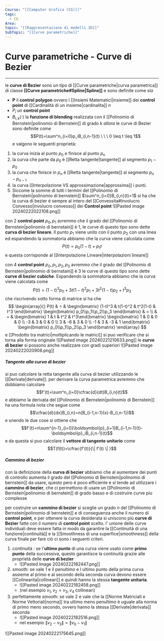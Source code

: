 ```yaml
---
Course: "[[Computer Grafica (CG)]]"
tags:
  - CG
Area: 
topic: "[[Rappresentazione di modelli 3D]]"
SubTopic: "[[Curve parametriche]]"
---
```


# Curve parametriche - Curve di Bezier
---
le __curve di Bezier__ sono un tipo di [[Curve parametriche|curva parametrica]] di classe __[[Curve parametriche#Spline|Spline]]__ e sono definite come
_sia_
- $\boldsymbol{P}$ il __control polygon__ ovvero l [[Insiemi Matematici|insieme]] dei __control point__ di [[Cardinalità di un insieme|cardinalita]]  $n$
- $P_i$ un __control point__
- $B_{i,k}(\cdot)$ la __funzione di blending__ realizzata con il [[Polinomio di Bernstein|polinomio di Bernstein]] di grado $k$
_allora_ le curve di Bezier sono definite come $$P(t)=\sum^n_{i=0}p_iB_{i,n-1}(t) \ \ \ 0 \leq t \leq 1$$
e valgono le seguenti proprietà:
1. la curva inizia al punto $p_0$ e finisce al punto $p_n$
2. la curva che parte da $p_0$ è [[Retta tangente|tangente]] al segmento $p_1-p_0$
3. la curva che finisce in $p_n$ è [[Retta tangente|tangente]] al segmento $p_n-p_{n-1}$
4. la curva [[Interpolazione VS approssimazione|approssima]] i punti.
5. Siccome la somme di tutti i termini del [[Polinomio di Bernstein|polinomio di bernstein]]  $\sum^n_{i=0}B_{i,n}(t)=1$ si ha che la curva di bezier é sempre al intero del [[Convessita#Involucro Convesso|involucro convesso]] dei __Control point__ 
	![[Pasted image 20240222022108.png]]

con $2$ __control point__ $p_0,p_1$ avremmo che il grado del [[Polinomio di Bernstein|polinomio di bernstain]] è $1$, le curve di questo tipo sono dette __curva di bezier lineare__. Il punto $p_1$ viene unito con il punto $p_2$ con una linea ed espandendo la sommatoria abbiamo che la curva viene calcolata come$$P(t)=p_0(1-t)+p_1t$$ e questa corrisponde al [[Interpolazione Lineare|interpolazioni lineare]]



con $4$ __control point__ $p_0,p_1,p_2,p_3$ avremmo che il grado del [[Polinomio di Bernstein|polinomio di bernstain]] è $3$ le curve di questo tipo sono dette __curve di bezier cubiche__. Espandendo la sommatoria abbiamo che la curva viene calcolata come$$P(t)=(1-t)^3p_0+3t(1-t)^2p_1+3t^2(1-t)p_2+t^3p_3$$ che riscrivendo sotto forma di matrice si ha che $$
\begin{array}{}
P(t) & = & \begin{bmatrix}
(1-t)^3 & t(1-t)^2  & t^2(1-t) & t^3
\end{bmatrix} 
\begin{bmatrix}
p_0\\p_1\\p_2\\p_3
\end{bmatrix} & = \\
& = & \begin{bmatrix} 1 & t & t^2 & t^3\end{bmatrix} 
 \begin{bmatrix}
1 & 0 & 0 & 0 \\
-3 & 3 & 0 & 0 \\
3 & -6 & 3 & 0 \\
-1 & 3 & -3 & 1
\end{bmatrix}
\begin{bmatrix}
p_0\\p_1\\p_2\\p_3
\end{bmatrix}
\end{array}
$$
e [[Prodotto tra matrici|moltiplicando le matrici]] si puo verificare che si torna alla forma originale
![[Pasted image 20240221210633.png]]
le __curve di bezier__ si possono anche realizzare con gradi superiori 
![[Pasted image 20240222020908.png]]

##### Tangente alla curva di bezier
si puo calcolare la retta tangente alla curva di bezier utilizzando le [[Derivate|derivate]].
per derivare la curva parametrica avremmo che dobbiamo calcolare $$f'(t)=\sum^n_{i=0}\cfrac{d}{dt}B_{i,n}(t)$$ e abbiamo la derivata del [[Polinomio di Bernstein|polinomio di Bernstein]] ha una formula nota che segue come  $$\cfrac{d}{dx}B_{i,n}=n(B_{i-1,n-1}(x)-B_{i,n-1})$$ e unendo le due cose si ottiene che $$f'(t)=n\sum^{n-1}_{i=0}\boldsymbol{p}_{i+1}B_{i-1,n-1}(t)-\boldsymbol{p}_iB_{i,n-1}(t)$$
e da questa si puo calcolare il __vettore di tangente unitario__ come $$T(f(t))=\cfrac{f'(t)}{\| f'(t) \| }$$

##### Cammino di bezier
con la definizione della __curva di bezier__ abbiamo che al aumentare dei punti di controllo aumenta il grado del [[Polinomio di Bernstein|polinomio di bernstein]] da usare, questo pero é poco efficiente e si tende ad utilizzare i __cammino di bezier__, che ci permettono di usare un [[Polinomio di Bernstein|polinomio di bernstein]] di grado basso e di costruire curve piu complesse  

per costruire un __cammino di bezier__ si sceglie un grado $n$ del [[Polinomio di Bernstein|polinomio di bernstein]] e di conseguenza anche il numero di __control point__, e per ottenere la curva desiderata si uniscono più __curve di Bezier__ fatte con il numero di __control point__ scelto.
l' unione delle curve individuali deve essere fatta in modo da garantire la [[Continuità di una funzione|continuità]] e la [[Smoothness di una superfice|smoothness]] della curva finale per fare ciò ci sono i seguenti criteri.
1) continuità : se l'__ultimo punto__ di una curva viene usato come __primo punto__ della successiva, questo garantisce la continuità grazie alle proprietà delle __curve di bezier__
	- ![[Pasted image 20240222182447.png]]
2) smooth: se vale $1$ e il penultimo e l ultimo punto della prima curva assieme al primo e al secondo della seconda curva devono essere [[Colinearita|collineari]] e quindi hanno la stessa __tangente unitaria__.
	- ![[Pasted image 20240222182458.png]]
	- (nel esempio $v_1,v_2=v_3,v_4$ collineari) 
1) perfettamente smooth: se vale $2$ e vale che la [[Norme Matriciali e Norme Vettoriali|norma]] tra ultimo meno penultimo è uguale alla norma di primo meno secondo, ovvero hanno la stessa [[Derivate|derivata]] seconda
	- ![[Pasted image 20240222182516.png]]
	- nel esempio $\| v_2-v_3 \| = \| v_0-v_1 \|$

![[Pasted image 20240222175645.png]]